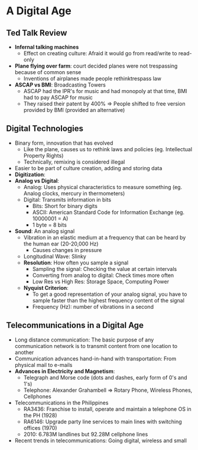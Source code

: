 # A Digital Age

## Ted Talk Review
* **Infernal talking machines**
  * Effect on creating culture: Afraid it would go from read/write to read-only
* **Plane flying over farm**: court decided planes were not trespassing because of common sense
  * Inventions of airplanes made people rethinktrespass law
* **ASCAP vs BMI**: Broadcasting Towers
  * ASCAP had the IPR's for music and had monopoly at that time, BMI had to pay ASCAP for music
  * They raised their patent by 400% => People shifted to free version provided by BMI (provided an alternative)

## Digital Technologies
* Binary form, innovation that has evolved
  * Like the plane, causes us to rethink laws and policies (eg. Intellectual Property Rights)
  * Technically, remixing is considered illegal
* Easier to be part of culture creation, adding and storing data
* **Digitization**: 
* **Analog vs Digital**:
  * Analog: Uses physical characteristics to measure something (eg. Analog clocks, mercury in thermometers)
  * Digital: Transmits information in bits
    * Bits: Short for binary digits
    * ASCII: American Standard Code for Information Exchange (eg. 10000001 = A)
    * 1 byte = 8 bits
* **Sound**: An analog signal
  * Vibration in an elastic medium at a frequency that can be heard by the human ear (20-20,000 Hz)
    * Causes changes in pressure
  * Longitudinal Wave: Slinky
  * **Resolution**: How often you sample a signal
    * Sampling the signal: Checking the value at certain intervals
    * Converting from analog to digital: Check times more often
    * Low Res vs High Res: Storage Space, Computing Power
  * **Nyquist Criterion**: 
    * To get a good representation of your analog signal, you have to sample faster than the highest frequency content of the signal
    * Frequency (Hz): number of vibrations in a second 

## Telecommunications in a Digital Age
* Long distance communication: The basic purpose of any communication network is to transmit content from one location to another
* Communication advances hand-in-hand with transportation: From physical mail to e-mails
* **Advances in Electricity and Magnetism**: 
  * Telegraph and Morse code (dots and dashes, early form of 0's and 1's)
  * Telephone: Alexander Grahambell => Rotary Phone, Wireless Phones, Cellphones
* Telecommunications in the Philippines
  * RA3436: Franchise to install, operate and maintain a telephone OS in the PH (1928)
  * RA6146: Upgrade party line services to main lines with switching offices (1970)
  * 2010: 6.783M landlines but 92.28M cellphone lines
* Recent trends in telecommunications: Going digital, wireless and small